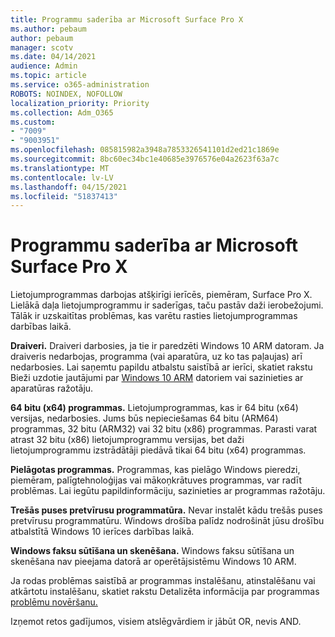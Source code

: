 ```yaml
---
title: Programmu saderība ar Microsoft Surface Pro X
ms.author: pebaum
author: pebaum
manager: scotv
ms.date: 04/14/2021
audience: Admin
ms.topic: article
ms.service: o365-administration
ROBOTS: NOINDEX, NOFOLLOW
localization_priority: Priority
ms.collection: Adm_O365
ms.custom:
- "7009"
- "9003951"
ms.openlocfilehash: 085815982a3948a7853326541101d2ed21c1869e
ms.sourcegitcommit: 8bc60ec34bc1e40685e3976576e04a2623f63a7c
ms.translationtype: MT
ms.contentlocale: lv-LV
ms.lasthandoff: 04/15/2021
ms.locfileid: "51837413"
---
```

# <a name="app-compatibility-with-microsoft-surface-pro-x"></a>Programmu saderība ar Microsoft Surface Pro X

Lietojumprogrammas darbojas atšķirīgi ierīcēs, piemēram, Surface Pro X. Lielākā daļa lietojumprogrammu ir saderīgas, taču pastāv daži ierobežojumi. Tālāk ir uzskaitītas problēmas, kas varētu rasties lietojumprogrammas darbības laikā. 

**Draiveri.** Draiveri darbosies, ja tie ir paredzēti Windows 10 ARM datoram. Ja draiveris nedarbojas, programma (vai aparatūra, uz ko tas paļaujas) arī nedarbosies. Lai saņemtu papildu atbalstu saistībā ar ierīci, skatiet rakstu Bieži uzdotie jautājumi par [Windows 10 ARM](https://support.microsoft.com/windows/windows-10-arm-based-pcs-faq-477f51df-2e3b-f68f-31b0-06f5e4f8ebb5) datoriem vai sazinieties ar aparatūras ražotāju.

**64 bitu (x64) programmas.** Lietojumprogrammas, kas ir 64 bitu (x64) versijas, nedarbosies. Jums būs nepieciešamas 64 bitu (ARM64) programmas, 32 bitu (ARM32) vai 32 bitu (x86) programmas. Parasti varat atrast 32 bitu (x86) lietojumprogrammu versijas, bet daži lietojumprogrammu izstrādātāji piedāvā tikai 64 bitu (x64) programmas.

**Pielāgotas programmas.** Programmas, kas pielāgo Windows pieredzi, piemēram, palīgtehnoloģijas vai mākoņkrātuves programmas, var radīt problēmas. Lai iegūtu papildinformāciju, sazinieties ar programmas ražotāju.

**Trešās puses pretvīrusu programmatūra.** Nevar instalēt kādu trešās puses pretvīrusu programmatūru. Windows drošība palīdz nodrošināt jūsu drošību atbalstītā Windows 10 ierīces darbības laikā.

**Windows faksu sūtīšana un skenēšana.** Windows faksu sūtīšana un skenēšana nav pieejama datorā ar operētājsistēmu Windows 10 ARM.

Ja rodas problēmas saistībā ar programmas instalēšanu, atinstalēšanu vai atkārtotu instalēšanu, skatiet rakstu Detalizēta informācija par programmas [problēmu novēršanu.](https://docs.microsoft.com/troubleshoot/mem/intune/troubleshoot-app-install#app-troubleshooting-details)

Izņemot retos gadījumos, visiem atslēgvārdiem ir jābūt OR, nevis AND.